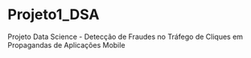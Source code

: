 # Projeto1_DSA
Projeto Data Science - Detecção de Fraudes no Tráfego de Cliques em Propagandas de Aplicações Mobile
